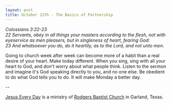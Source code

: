 ```yaml
---
layout: post
title: October 12th - The Basics of Partnership
---
```


_Colossians 3:22-23  
22 Servants, obey in all things your masters according to the flesh,
not with eyeservice as men pleasers, but in singleness of heart,
fearing God:  
23 And whatsoever you do, do it heartily, as to the Lord, and not
unto men._

Going to church week after week can become more of a habit than a
real desire of your heart. Make today different. When you sing, sing
with all your heart to God, and don't worry about what people think.
Listen to the sermon and imagine it's God speaking directly to you,
and no one else. Be obedient to do what God tells you to do. It will
make Monday a better day.

 --

<a href=http://jesuseveryday.net>Jesus Every Day</a> is a ministry of <a href=http://rodgersbaptist.net>Rodgers Baptist Church</a> in Garland, Texas.
